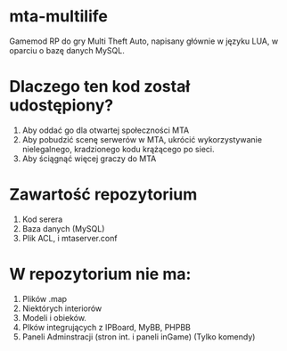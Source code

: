 # mta-multilife
Gamemod RP do gry Multi Theft Auto, napisany głównie w języku LUA, w oparciu o bazę danych MySQL.

# Dlaczego ten kod został udostępiony?
1. Aby oddać go dla otwartej społeczności MTA 
2. Aby pobudzić scenę serwerów w MTA, ukrócić wykorzystywanie nielegalnego, kradzionego kodu krążącego po sieci.
3. Aby ściągnąć więcej graczy do MTA
# Zawartość repozytorium
1. Kod serera
2. Baza danych (MySQL)
3. Plik ACL, i mtaserver.conf
# W repozytorium nie ma:
1. Plików .map
2. Niektórych interiorów
3. Modeli i obieków.
4. Plków integrujących z IPBoard, MyBB, PHPBB
5. Paneli Adminstracji (stron int. i paneli inGame) (Tylko komendy)
